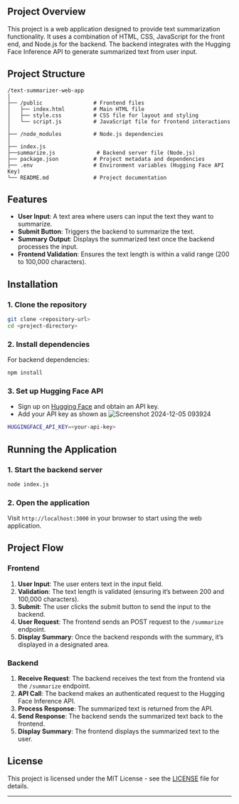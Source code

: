 ## Project Overview

This project is a web application designed to provide text summarization functionality. It uses a combination of HTML, CSS, JavaScript for the front end, and Node.js for the backend. The backend integrates with the Hugging Face Inference API to generate summarized text from user input.

## Project Structure

```
/text-summarizer-web-app
│
├── /public                # Frontend files
│   ├── index.html         # Main HTML file
│   ├── style.css          # CSS file for layout and styling
│   └── script.js          # JavaScript file for frontend interactions
│
├── /node_modules          # Node.js dependencies
│
├── index.js
├──summarize.js             # Backend server file (Node.js)
├── package.json           # Project metadata and dependencies
├── .env                   # Environment variables (Hugging Face API Key)
└── README.md              # Project documentation
```

## Features

- **User Input**: A text area where users can input the text they want to summarize.
- **Submit Button**: Triggers the backend to summarize the text.
- **Summary Output**: Displays the summarized text once the backend processes the input.
- **Frontend Validation**: Ensures the text length is within a valid range (200 to 100,000 characters).

## Installation

### 1. Clone the repository
```bash
git clone <repository-url>
cd <project-directory>
```

### 2. Install dependencies
For backend dependencies:
```bash
npm install
```

### 3. Set up Hugging Face API
- Sign up on [Hugging Face](https://huggingface.co/) and obtain an API key.
- Add your API key as shown as ![Screenshot 2024-12-05 093924](https://github.com/user-attachments/assets/1eeab99c-0d2f-456e-a295-746427a93965)
```bash
HUGGINGFACE_API_KEY=<your-api-key>
```

## Running the Application

### 1. Start the backend server
```bash
node index.js
```

### 2. Open the application
Visit `http://localhost:3000` in your browser to start using the web application.

## Project Flow

### Frontend
1. **User Input**: The user enters text in the input field.
2. **Validation**: The text length is validated (ensuring it’s between 200 and 100,000 characters).
3. **Submit**: The user clicks the submit button to send the input to the backend.
4. **User Request**: The frontend sends an  POST request to the `/summarize` endpoint.
5. **Display Summary**: Once the backend responds with the summary, it’s displayed in a designated area.

### Backend
1. **Receive Request**: The backend receives the text from the frontend via the `/summarize` endpoint.
2. **API Call**: The backend makes an authenticated request to the Hugging Face Inference API.
3. **Process Response**: The summarized text is returned from the API.
4. **Send Response**: The backend sends the summarized text back to the frontend.
5. **Display Summary**: The frontend displays the summarized text to the user.

## License

This project is licensed under the MIT License - see the [LICENSE](LICENSE) file for details.

---


